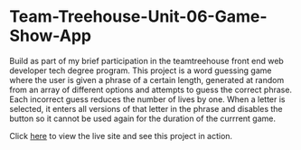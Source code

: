 # Team-Treehouse-Unit-06-Game-Show-App

Build as part of my brief participation in the teamtreehouse front end web developer tech degree program. This project is a word guessing game where the user is given a phrase of a certain length, generated at random from an array of different options and attempts to guess the correct phrase.
Each incorrect guess reduces the number of lives by one. When a letter is selected, it enters all versions of that letter in the phrase and disables the button so it cannot be used again for the duration of the currrent game.

Click [here](https://darkphoenixninja92.github.io/Team-Treehouse-Unit-06-Game-Show-App) to view the live site and see this project in action.

